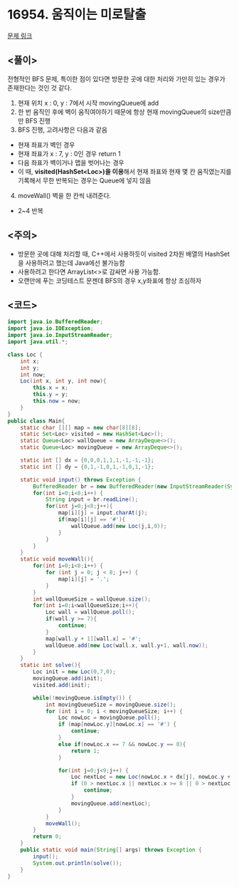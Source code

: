 # 16954. 움직이는 미로탈출

[문제 링크](https://www.acmicpc.net/problem/16954)

## <풀이>

전형적인 BFS 문제, 특이한 점이 있다면 방문한 곳에 대한 처리와 가만히 있는 경우가 존재한다는 것인 것 같다.

1. 현재 위치 x : 0, y : 7에서 시작 movingQueue에 add
2. 한 번 움직인 후에 벽이 움직여야하기 때문에 항상 현재 movingQueue의 size만큼만 BFS 진행
3. BFS 진행, 고려사항은 다음과 같음
- 현재 좌표가 벽인 경우
- 현재 좌표가 x : 7, y : 0인 경우 return 1
- 다음 좌표가 벽이거나 맵을 벗어나는 경우
- 이 때, <strong>visited(HashSet\<Loc\>)을 이용</strong>해서 현재 좌표와 현재 몇 칸 움직였는지를 기록해서 무한 반복되는 경우는 Queue에 넣지 않음 
4. moveWall() 벽을 한 칸씩 내려준다.
- 2~4 반복

## <주의>
- 방문한 곳에 대해 처리할 때, C++에서 사용하듯이 visited 2차원 배열의 HashSet을 사용하려고 했는데 Java에선 불가능함
- 사용하려고 한다면 ArrayList<>로 감싸면 사용 가능함.
- 오랜만에 푸는 코딩테스트 문젠데 BFS의 경우 x,y좌표에 항상 조심하자
## <코드>
```JAVA
import java.io.BufferedReader;
import java.io.IOException;
import java.io.InputStreamReader;
import java.util.*;

class Loc {
    int x;
    int y;
    int now;
    Loc(int x, int y, int now){
        this.x = x;
        this.y = y;
        this.now = now;
    }
}
public class Main{
    static char [][] map = new char[8][8];
    static Set<Loc> visited = new HashSet<Loc>();
    static Queue<Loc> wallQueue = new ArrayDeque<>();
    static Queue<Loc> movingQueue = new ArrayDeque<>();

    static int [] dx = {0,0,0,1,1,1,-1,-1,-1};
    static int [] dy = {0,1,-1,0,1,-1,0,1,-1};

    static void input() throws Exception {
        BufferedReader br = new BufferedReader(new InputStreamReader(System.in));
        for(int i=0;i<8;i++) {
            String input = br.readLine();
            for(int j=0;j<8;j++){
                map[i][j] = input.charAt(j);
                if(map[i][j] == '#'){
                    wallQueue.add(new Loc(j,i,0));
                }
            }
        }
    }
    static void moveWall(){
        for(int i=0;i<8;i++) {
            for (int j = 0; j < 8; j++) {
                map[i][j] = '.';
            }
        }
        int wallQueueSize = wallQueue.size();
        for(int i=0;i<wallQueueSize;i++){
            Loc wall = wallQueue.poll();
            if(wall.y >= 7){
                continue;
            }
            map[wall.y + 1][wall.x] = '#';
            wallQueue.add(new Loc(wall.x, wall.y+1, wall.now));
        }
    }
    static int solve(){
        Loc init = new Loc(0,7,0);
        movingQueue.add(init);
        visited.add(init);

        while(!movingQueue.isEmpty()) {
            int movingQueueSize = movingQueue.size();
            for (int i = 0; i < movingQueueSize; i++) {
                Loc nowLoc = movingQueue.poll();
                if (map[nowLoc.y][nowLoc.x] == '#') {
                    continue;
                }
                else if(nowLoc.x == 7 && nowLoc.y == 0){
                    return 1;
                }

                for(int j=0;j<9;j++) {
                    Loc nextLoc = new Loc(nowLoc.x + dx[j], nowLoc.y + dy[j], nowLoc.now + 1);
                    if (0 > nextLoc.x || nextLoc.x >= 8 || 0 > nextLoc.y || nextLoc.y >= 8 || visited.contains(nextLoc) || map[nextLoc.y][nextLoc.x] =='#') {
                        continue;
                    }
                    movingQueue.add(nextLoc);
                }
            }
            moveWall();
        }
        return 0;
    }
    public static void main(String[] args) throws Exception {
        input();
        System.out.println(solve());
    }
}
```

